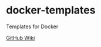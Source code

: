 # docker-templates

Templates for Docker

[GitHub Wiki](https://github.com/yamamoto-yuta/docker-templates/wiki)

